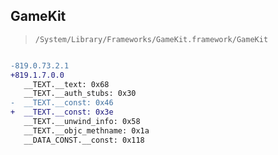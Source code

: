 ## GameKit

> `/System/Library/Frameworks/GameKit.framework/GameKit`

```diff

-819.0.73.2.1
+819.1.7.0.0
   __TEXT.__text: 0x68
   __TEXT.__auth_stubs: 0x30
-  __TEXT.__const: 0x46
+  __TEXT.__const: 0x3e
   __TEXT.__unwind_info: 0x58
   __TEXT.__objc_methname: 0x1a
   __DATA_CONST.__const: 0x118

```
